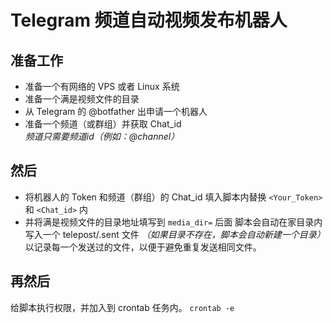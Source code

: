 # Telegram 频道自动视频发布机器人
## 准备工作
- 准备一个有网络的 VPS 或者 Linux 系统
- 准备一个满是视频文件的目录
- 从 Telegram 的 @botfather 出申请一个机器人
- 准备一个频道（或群组）并获取 Chat_id  
*频道只需要频道id（例如：@channel）*

## 然后
- 将机器人的 Token 和频道（群组）的 Chat_id 填入脚本内替换 `<Your_Token>` 和 `<Chat_id>` 内
- 并将满是视频文件的目录地址填写到 `media_dir=` 后面
脚本会自动在家目录内写入一个 telepost/.sent 文件 *（如果目录不存在，脚本会自动新建一个目录）* 以记录每一个发送过的文件，以便于避免重复发送相同文件。  
## 再然后
给脚本执行权限，并加入到 crontab 任务内。
`crontab -e`
